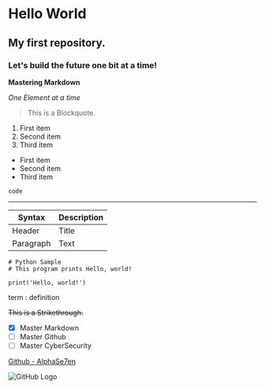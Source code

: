 # Hello World

## My first repository.

### Let's build the future one bit at a time!

**Mastering Markdown**

*One Element at a time*

> This is a Blockquote.

1. First item
2. Second item
3. Third item

- First item
- Second item
- Third item

`code`

---

| Syntax | Description |
| ----------- | ----------- |
| Header | Title |
| Paragraph | Text |

```
# Python Sample
# This program prints Hello, world!

print('Hello, world!')
```

term
: definition

~~This is a Strikethrough.~~

- [x] Master Markdown
- [ ] Master Github
- [ ] Master CyberSecurity

[Github - AlphaSe7en](https://github.com/alphase7en)

![GitHub Logo](https://github.githubassets.com/images/modules/logos_page/GitHub-Mark.png)
